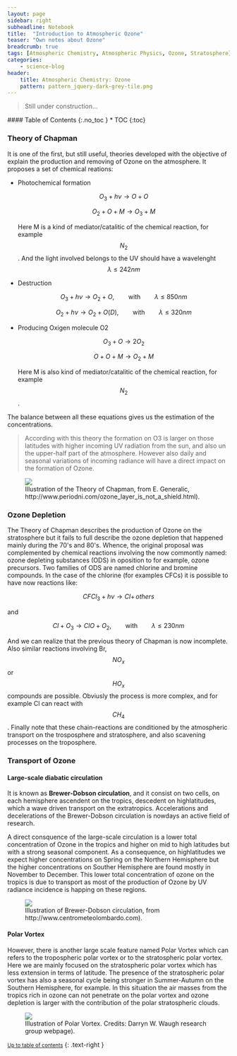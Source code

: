 ```yaml
---
layout: page
sidebar: right
subheadline: Notebook
title:  "Introduction to Atmospheric Ozone"
teaser: "Own notes about Ozone"
breadcrumb: true
tags: [Atmospheric Chemistry, Atmospheric Physics, Ozone, Stratosphere]
categories:
    - science-blog
header:
    title: Atmospheric Chemistry: Ozone
    pattern: pattern_jquery-dark-grey-tile.png
---
```


> Still under construction...

<section id="table-of-contents" class="toc">
<div class="panel radius" markdown="1">
#### Table of Contents
{:.no_toc }
*  TOC
{:toc}
</div>
</section><!-- /#table-of-contents -->


### Theory of Chapman

It is one of the first, but still useful, theories developed with the objective of explain the production and removing of Ozone on the atmosphere. It proposes a set of chemical reations: 

- Photochemical formation

   $$ O_{3}+h\nu \longrightarrow O+O$$
   
   $$ O_{2}+O+M \longrightarrow  O_{3} + M$$
   
   Here M is a kind of mediator/catalitic of the chemical reaction, for example $$N_{2}$$. And the light involved belongs to the UV should have a wavelenght  $$ \lambda  \leq 242 nm $$ 
   
- Destruction

   $$ O_{3}+h\nu\longrightarrow  O_{2}+O, \qquad \text{with} \qquad \lambda  \leq 850 nm $$
   
   $$ O_{2}+h\nu \longrightarrow  O_{2}+O(D), \qquad \text{with} \qquad \lambda \leq 320 nm $$
   
- Producing Oxigen molecule O2

   $$ O_{3}+O \longrightarrow  2O_{2}$$ 
   
   $$ O+O+M   \longrightarrow  O_{2}+M$$ 
   
   Here M is also kind of mediator/catalitic of the chemical reaction, for example $$N_{2}$$.

The balance between all these equations gives us the estimation of the concentrations.

> According with this theory the formation on O3 is larger on those latitudes with higher incoming UV radiation from the sun, and also un the upper-half part of the atmosphere. However also daily and seasonal variations of incoming radiance will have a direct impact on the formation of Ozone.


<figure class="half">
<a
href="http://www.periodni.com/gallery/life_cycle_of_an_oxygen_atom.png"><img src="http://www.periodni.com/gallery/life_cycle_of_an_oxygen_atom.png"></a>
	<figcaption><a title="Illustration of then Theory of Chapman">Illustration of the Theory of Chapman, from E. Generalic, http://www.periodni.com/ozone_layer_is_not_a_shield.html).
 </a></figcaption>
</figure>


### Ozone Depletion

The Theory of Chapman describes the production of Ozone on the stratosphere but it fails to full describe the ozone depletion that happened mainly during the 70's and 80's. Whence, the original proposal was complemented by chemical reactions involving the now commontly named: ozone depleting substances (ODS) in oposition to for example, ozone precursors. Two families of ODS are named chlorine and bromine compounds. In the case of the chlorine (for examples CFCs) it is possible to have now reactions like:

   $$ CFCl_{3}+h\nu \longrightarrow Cl +\, others$$

and

   $$ Cl+O_{3} \longrightarrow ClO +O_{2}, \qquad \text{with} \qquad \lambda  \leq 230 nm $$

And we can realize that the previous theory of Chapman is now incomplete. Also similar reactions involving Br, $$NO_{x}$$ or $$HO_{x}$$ compounds are possible. Obviusly the process is more complex, and for example Cl can react with $$CH_{4}$$. Finally note that these chain-reactions are conditioned by the atmospheric transport on the trosposphere and stratosphere, and also scavening processes on the troposphere.

### Transport of Ozone

#### Large-scale diabatic circulation

It is known as **Brewer-Dobson circulation**, and it consist on two cells, on each hemisphere ascendent on the tropics, descedent on highlatitudes, which a wave driven transport on the extratropics. Accelerations and decelerations of the Brewer-Dobson circulation is nowdays an active field of research.

A direct consquence of the large-scale circulation is a lower total concentration of Ozone in the tropics and higher on mid to high latitudes but with a strong seasonal component. As a consequence, on highlatitudes we expect higher concentrations on Spring on the Northern Hemisphere but the higher concentrations on Souther Hemisphere are found mostly in November to December. This lower total concentration of ozone on the tropics is due to transport as most of the production of Ozone by UV radiance incidence is happing on these regions.

<figure class="half">
<a
href="http://www.centrometeolombardo.com/Files/Articoli/Analisi/AnalisiTeleconnettiva_1/11.jpg"><img src="http://www.centrometeolombardo.com/Files/Articoli/Analisi/AnalisiTeleconnettiva_1/11.jpg"></a>
	<figcaption><a title="Illustration of Large-scale diabatic circulation">Illustration of Brewer-Dobson circulation, from http://www.centrometeolombardo.com).
 </a></figcaption>
</figure>



#### Polar Vortex

However, there is another large scale feature named Polar Vortex which can refers to the tropospheric polar vortex or to the stratospheric polar vortex. Here we are mainly focused on the stratospheric polar vortex which has less extension in terms of latitude. The presence of the stratospheric polar vortex has also a seasonal cycle being stronger in Summer-Autumn on the Southern Hemisphere, for example. In this situation the air masses from the tropics rich in ozone can not penetrate on the polar vortex and ozone depletion is larger with the contribution of the polar stratospheric clouds.

<figure class="half">
<a
href="http://sites.krieger.jhu.edu/waugh/files/2016/03/vortex-schematic.png"><img src="http://sites.krieger.jhu.edu/waugh/files/2016/03/vortex-schematic.png"></a>
	<figcaption><a title="Illustration of Polar Vortex">Illustration of Polar Vortex. Credits: Darryn W. Waugh research group webpage).
 </a></figcaption>
</figure>





<small markdown="1">[Up to table of contents](#toc)</small>
{: .text-right }

